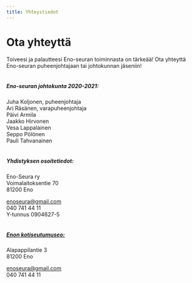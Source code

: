 ```yaml
---
title: Yhteystiedot
---
```

# Ota yhteyttä
Toiveesi ja palautteesi Eno-seuran toiminnasta on tärkeää! Ota yhteyttä Eno-seuran puheenjohtajaan tai johtokunnan jäseniin!
<br>
<br>

##### Eno-seuran johtokunta 2020-2021:
Juha Koljonen, puheenjohtaja\
Ari Räsänen, varapuheenjohtaja\
Päivi Armila\
Jaakko Hirvonen\
Vesa Lappalainen\
Seppo Pölönen\
Pauli Tahvanainen
<br>
<br>

##### Yhdistyksen osoitetiedot:

<p class="osoitetiedot yhteystiedot">Eno-Seura ry <br /> 
Voimalaitoksentie 70 <br /> 
81200 Eno</p>

<enoseura@gmail.com>\
040 741 44 11\
Y-tunnus 0904627-5
<br>
<br>

##### [Enon kotiseutumuseo:](/Eno-seura_website/kotiseutumuseo)
<p class="osoitetiedot yhteystiedot">Alapappilantie 3<br />
81200 Eno</p>

<enoseura@gmail.com>\
040 741 44 11